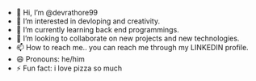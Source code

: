 - 👋 Hi, I’m @devrathore99
- 👀 I’m interested in devloping and creativity.
- 🌱 I’m currently learning back end programmings.
- 💞️ I’m looking to collaborate on new projects and new technologies.
- 📫 How to reach me.. you can reach me through my LINKEDIN profile.
- 😄 Pronouns: he/him
- ⚡ Fun fact: i love pizza so much

<!---
devrathore99/devrathore99 is a ✨ special ✨ repository because its `README.md` (this file) appears on your GitHub profile.
You can click the Preview link to take a look at your changes.
--->
